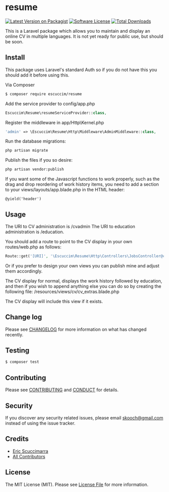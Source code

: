 # resume

[![Latest Version on Packagist][ico-version]][link-packagist]
[![Software License][ico-license]](LICENSE.md)
[![Total Downloads][ico-downloads]][link-downloads]

This is a Laravel package which allows you to maintain and display an online CV in multiple languages. It is not yet ready for public use, but should be soon.

## Install
This package uses Laravel's standard Auth so if you do not have this you should add it before using this.

Via Composer

``` bash
$ composer require escuccim/resume
```

Add the service provider to config/app.php
```php
Escuccim\Resume\resumeServiceProvider::class,
```

Register the middleware in app/Http\Kernel.php
```php
'admin' => \Escuccim\Resume\Http\Middleware\AdminMiddleware::class,
```

Run the database migrations:
```bash
php artisan migrate
```

Publish the files if you so desire:
```bash
php artisan vendor:publish
```

If you want some of the Javascript functions to work properly, such as the drag and drop reordering of work history items, you need to add a section to your views/layouts/app.blade.php in the HTML header:
```
@yield('header')
```

## Usage
The URI to CV administration is /cvadmin
The URI to education administration is /education.

You should add a route to point to the CV display in your own routes/web.php as follows:
```php
Route::get('[URI]', '\Escuccim\Resume\Http\Controllers\JobsController@cv');
```
Or if you prefer to design your own views you can publish mine and adjust them accordingly.

The CV display for normal, displays the work history followed by education, and then if you wish to append anything else you can do so by creating the following file:
/resources/views/cv/cv_extras.blade.php

The CV display will include this view if it exists.

## Change log

Please see [CHANGELOG](CHANGELOG.md) for more information on what has changed recently.

## Testing

``` bash
$ composer test
```

## Contributing

Please see [CONTRIBUTING](CONTRIBUTING.md) and [CONDUCT](CONDUCT.md) for details.

## Security

If you discover any security related issues, please email skooch@gmail.com instead of using the issue tracker.

## Credits

- [Eric Scuccimarra][link-author]
- [All Contributors][link-contributors]

## License

The MIT License (MIT). Please see [License File](LICENSE.md) for more information.

[ico-version]: https://img.shields.io/packagist/v/escuccim/resume.svg?style=flat-square
[ico-license]: https://img.shields.io/badge/license-MIT-brightgreen.svg?style=flat-square
[ico-travis]: https://img.shields.io/travis/escuccim/resume/master.svg?style=flat-square
[ico-scrutinizer]: https://img.shields.io/scrutinizer/coverage/g/escuccim/resume.svg?style=flat-square
[ico-code-quality]: https://img.shields.io/scrutinizer/g/escuccim/resume.svg?style=flat-square
[ico-downloads]: https://img.shields.io/packagist/dt/escuccim/resume.svg?style=flat-square

[link-packagist]: https://packagist.org/packages/escuccim/resume
[link-travis]: https://travis-ci.org/escuccim/resume
[link-scrutinizer]: https://scrutinizer-ci.com/g/escuccim/resume/code-structure
[link-code-quality]: https://scrutinizer-ci.com/g/escuccim/resume
[link-downloads]: https://packagist.org/packages/escuccim/resume
[link-author]: https://github.com/escuccim
[link-contributors]: ../../contributors

